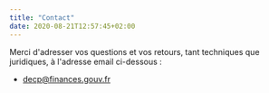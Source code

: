 ```yaml
---
title: "Contact"
date: 2020-08-21T12:57:45+02:00
---
```


Merci d'adresser vos questions et vos retours, tant techniques que juridiques, à l'adresse email ci-dessous :

- decp@finances.gouv.fr
